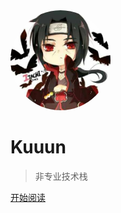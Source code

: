 <img width="160px" style="border-radius:50%" bor src="_media/yuzhiboyou.jpg">   

# Kuuun

> 非专业技术栈


<!-- [Gitee](https://gitee.com/kuuun/docs) -->
[开始阅读](/zh-cn/)